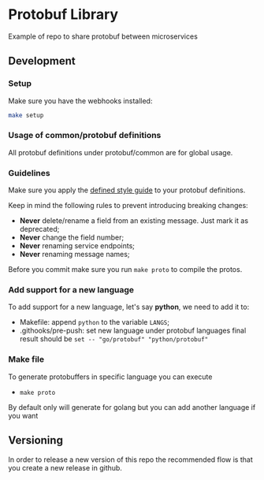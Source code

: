 # Protobuf Library

Example of repo to share protobuf between microservices

## Development

### Setup

Make sure you have the webhooks installed:

```bash
make setup
```

### Usage of common/protobuf definitions

All protobuf definitions under protobuf/common are for global usage.

### Guidelines

Make sure you apply the [defined style guide](https://developers.google.com/protocol-buffers/docs/style)
to your protobuf definitions.

Keep in mind the following rules to prevent introducing breaking changes:

* **Never** delete/rename a field from an existing message. Just mark it as deprecated;
* **Never** change the field number;
* **Never** renaming service endpoints;
* **Never** renaming message names;

Before you commit make sure you run `make proto` to compile the protos.

### Add support for a new language

To add support for a new language, let's say **python**, we need to add it to:

* Makefile: append `python` to the variable `LANGS`;
* .githooks/pre-push: set new language under protobuf languages final result
should be `set -- "go/protobuf" "python/protobuf"`

### Make file

To generate protobuffers in specific language you can execute

- `make proto`

By default only will generate for golang but you can add another language if you want

## Versioning

In order to release a new version of this repo the recommended flow is that you create
a new release in github.
